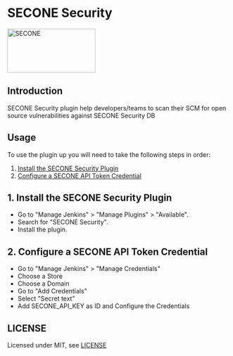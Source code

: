 # SECONE Security

<a href="https://sec1.io">
  <img src="https://sec1.io/wp-content/uploads/2023/10/sec1-logo-svg-orange.svg" alt="SECONE" width="200" height="100">
</a>

## Introduction

SECONE Security plugin help developers/teams to scan their SCM for open source vulnerabilities against SECONE Security DB

## Usage
To use the plugin up you will need to take the following steps in order:

1. [Install the SECONE Security Plugin](#1-install-the-secone-security-plugin)
2. [Configure a SECONE API Token Credential](#2-configure-a-secone-api-token-credential)

## 1. Install the SECONE Security Plugin

- Go to "Manage Jenkins" > "Manage Plugins" > "Available".
- Search for "SECONE Security".
- Install the plugin.

## 2. Configure a SECONE API Token Credential

- Go to "Manage Jenkins" > "Manage Credentials"
- Choose a Store
- Choose a Domain
- Go to "Add Credentials"
- Select "Secret text"
- Add SECONE_API_KEY as ID and Configure the Credentials

## LICENSE

Licensed under MIT, see [LICENSE](LICENSE.md)

